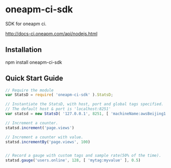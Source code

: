 oneapm-ci-sdk
================

SDK for oneapm ci.

http://docs-ci.oneapm.com/api/nodejs.html

Installation
------------
  npm install oneapm-ci-sdk


Quick Start Guide
-----------------

``` javascript
// Require the module
var StatsD = require( 'oneapm-ci-sdk' ).StatsD;

// Instantiate the StatsD, with host, port and global tags specified.
// The default host & port is 'localhost:8251'
var statsd = new StatsD( '127.0.0.1', 8251, [ 'machineName:awsBeijing1', 'timezone:GMT8' ] );

// Increment a counter.
statsd.increment('page.views')

// Increment a counter with value.
statsd.incrementBy('page.views', 100)


// Record a gauge with custom tags and sample rate(50% of the time).
statsd.gauge('users.online', 128, [ 'mytag:myvalue' ], 0.5)
